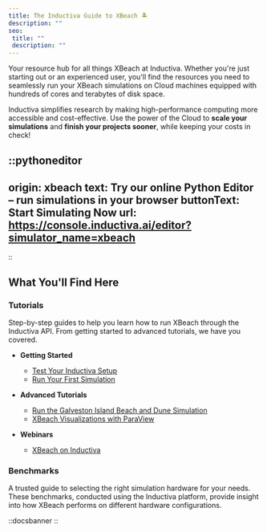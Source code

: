 ```yaml
---
title: The Inductiva Guide to XBeach 🏝️
description: ""
seo:
 title: ""
 description: ""
---
```


Your resource hub for all things XBeach at Inductiva. Whether you're just starting out or an experienced user, you'll find the resources you need to seamlessly run your XBeach simulations on Cloud machines equipped with hundreds of cores and terabytes of disk space.

Inductiva simplifies research by making high-performance computing more accessible and cost-effective. Use the power of the Cloud to **scale your simulations** and **finish your projects sooner**, while keeping your costs in check!

::pythoneditor
---
origin: xbeach
text: Try our online Python Editor – run simulations in your browser
buttonText: Start Simulating Now
url: https://console.inductiva.ai/editor?simulator_name=xbeach
---
::


## What You'll Find Here

### Tutorials
Step-by-step guides to help you learn how to run XBeach through the Inductiva API. From getting started to advanced tutorials, we have you covered.

* **Getting Started**
    - [Test Your Inductiva Setup](xbeach/tutorials/setup-test)
    - [Run Your First Simulation](xbeach/tutorials/quick-start)

* **Advanced Tutorials**
    - [Run the Galveston Island Beach and Dune Simulation](xbeach/tutorials/run-galveston-island-example)
    - [XBeach Visualizations with ParaView](xbeach/visualization/paraview-for-visualization)

* **Webinars**
    - [XBeach on Inductiva](xbeach/watch-and-learn/xbeach-video-tutorial)
    
### Benchmarks
A trusted guide to selecting the right simulation hardware for your needs. These benchmarks, conducted using the Inductiva platform, provide insight into how XBeach performs on different hardware configurations.

::docsbanner
::

